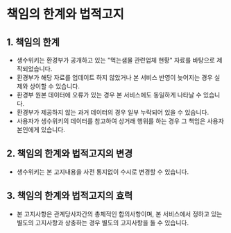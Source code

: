 # 책임의 한계와 법적고지

## 1. 책임의 한계
* 생수위키는 환경부가 공개하고 있는 "먹는샘물 관련업체 현황" 자료를 바탕으로 제작되었습니다.
* 환경부가 해당 자료를 업데이트 하지 않았거나 본 서비스 반영이 늦어지는 경우 실제와 상이할 수 있습니다.
* 환경부 원본 데이터에 오류가 있는 경우 본 서비스에도 동일하게 나타날 수 있습니다.
* 환경부가 제공하지 않는 과거 데이터의 경우 일부 누락되어 있을 수 있습니다.
* 사용자가 생수위키의 데이터를 참고하여 상거래 행위를 하는 경우 그 책임은 사용자 본인에게 있습니다. 

## 2. 책임의 한계와 법적고지의 변경
* 생수위키는 본 고지내용을 사전 통지없이 수시로 변경할 수 있습니다.

## 3. 책임의 한계와 법적고지의 효력
* 본 고지사항은 관계당사자간의 총체적인 합의사항이며, 본 서비스에서 정하고 있는 별도의 고지사항과 상충하는 경우 별도의 고지사항을 둘 수 있습니다.